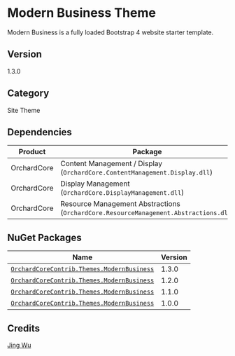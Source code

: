 # Modern Business Theme

Modern Business is a fully loaded Bootstrap 4 website starter template.

## Version

1.3.0

## Category

Site Theme

## Dependencies

| Product | Package |
| --- | --- |
| OrchardCore | Content Management / Display (`OrchardCore.ContentManagement.Display.dll`) |
| OrchardCore | Display Management (`OrchardCore.DisplayManagement.dll`) |
| OrchardCore | Resource Management Abstractions (`OrchardCore.ResourceManagement.Abstractions.dll`) |

## NuGet Packages

| Name | Version |
| --- | --- |
| [`OrchardCoreContrib.Themes.ModernBusiness`](https://www.nuget.org/packages/OrchardCoreContrib.Themes.ModernBusiness/1.3.0) | 1.3.0 |
| [`OrchardCoreContrib.Themes.ModernBusiness`](https://www.nuget.org/packages/OrchardCoreContrib.Themes.ModernBusiness/1.2.0) | 1.2.0 |
| [`OrchardCoreContrib.Themes.ModernBusiness`](https://www.nuget.org/packages/OrchardCoreContrib.Themes.ModernBusiness/1.1.0) | 1.1.0 |
| [`OrchardCoreContrib.Themes.ModernBusiness`](https://www.nuget.org/packages/OrchardCoreContrib.Themes.ModernBusiness/1.0.0) | 1.0.0 |

## Credits

[Jing Wu](https://github.com/jwu-au)
